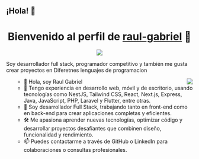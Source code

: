 ## ¡Hola! 👋
<p align="center">
  <h1 align="center">Bienvenido al perfil de <a href="https://github.com/raul-gabriel/">raul-gabriel</a> 👋</h1>
</p>
<p align="center">
  <a align="center" href="https://github.com/DenverCoder1/readme-typing-svg"><img src="https://readme-typing-svg.herokuapp.com?&font=IBM+Plex+Sans&color=F72EE2&size=25&lines=¡Bienvenido+a+mi+perfil+de+GitHub!;Soy+desarrollador+Full+Stack;Soy+programador+competitivo" /></a>
</p>
<p>Soy desarrollador full stack, programador competitivo y también me gusta crear proyectos en Diferetnes lenguajes de programacion</p>
<img align="right" src="https://media.giphy.com/media/M9gbBd9nbDrOTu1Mqx/giphy.gif">
<ul>
 <ul>
  <li>👋 Hola, soy Raul Gabriel</li>
  <li>🌱 Tengo experiencia en desarrollo web, móvil y de escritorio, usando tecnologías como NestJS, Tailwind CSS, React, Next.js, Express, Java, JavaScript, PHP, Laravel y Flutter, entre otras.</li>
  <li>💼 Soy desarrollador Full Stack, trabajando tanto en front-end como en back-end para crear aplicaciones completas y eficientes.</li>
  <li>🛠 Me apasiona aprender nuevas tecnologías, optimizar código y desarrollar proyectos desafiantes que combinen diseño, funcionalidad y rendimiento.</li>
  <li>📫 Puedes contactarme a través de GitHub o LinkedIn para colaboraciones o consultas profesionales.</li>


</ul>

</ul>


